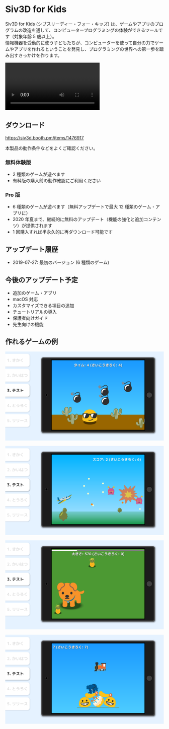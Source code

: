 # Siv3D for Kids
Siv3D for Kids (シブスリーディー・フォー・キッズ) は、ゲームやアプリのプログラムの改造を通して、コンピュータープログラミングの体験ができるツールです（対象年齢 5 歳以上）。  
情報機器を受動的に使う子どもたちが、コンピューターを使って自分の力でゲームやアプリを作れるということを発見し、プログラミングの世界への第一歩を踏み出すきっかけを作ります。

<video src="../images/movie.mp4" controls></video>

## ダウンロード

https://siv3d.booth.pm/items/1476917

本製品の動作条件などをよくご確認ください。

### 無料体験版
- 2 種類のゲームが遊べます
- 有料版の購入前の動作確認にご利用ください

### Pro 版
- 6 種類のゲームが遊べます（無料アップデートで最大 12 種類のゲーム・アプリに）
- 2020 年夏まで、継続的に無料のアップデート（機能の強化と追加コンテンツ）が提供されます
- 1 回購入すれば半永久的に再ダウンロード可能です

## アップデート履歴
- 2019-07-27: 最初のバージョン (6 種類のゲーム)

## 今後のアップデート予定
- 追加のゲーム・アプリ
- macOS 対応
- カスタマイズできる項目の追加
- チュートリアルの導入
- 保護者向けガイド
- 先生向けの機能

## 作れるゲームの例

![](images/103.png)

![](images/104.png)

![](images/105.png)

![](images/106.png)
